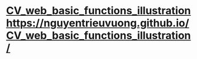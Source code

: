 # [CV_web_basic_functions_illustration](https://nguyentrieuvuong.github.io/CV_web_basic_functions_illustration/)https://nguyentrieuvuong.github.io/CV_web_basic_functions_illustration/
